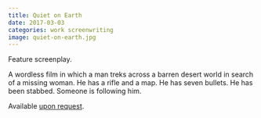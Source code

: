 ```yaml
---
title: Quiet on Earth
date: 2017-03-03
categories: work screenwriting
image: quiet-on-earth.jpg
---
```


Feature screenplay.

A wordless film in which a man treks across a barren desert world in search of
a missing woman. He has a rifle and a map. He has seven bullets. He has been
stabbed. Someone is following him.

Available [upon request](/contact/).
